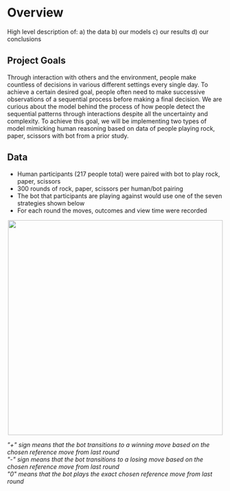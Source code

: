 # Overview


High level description of:
a) the data
b) our models
c) our results
d) our conclusions


## Project Goals

Through interaction with others and the environment, people make countless of decisions in various different settings every single day. To achieve a certain desired goal, people often need to make successive observations of a sequential process before making a final decision. We are curious about the model behind the process of how people detect the sequential patterns through interactions despite all the uncertainty and complexity. To achieve this goal, we will be implementing two types of model mimicking human reasoning based on data of people playing rock, paper, scissors with bot from a prior study.


## Data

- Human participants (217 people total) were paired with bot to play rock, paper, scissors
- 300 rounds of rock, paper, scissors per human/bot pairing
- The bot that participants are playing against would use one of the seven strategies shown below
- For each round the moves, outcomes and view time were recorded

<p align = "center">
<img src="img/strategies.png" width = "500px">
</p>


*"+" sign means that the bot transitions to a winning move based on the chosen reference move from last round*  
*"-" sign means that the bot transitions to a losing move based on the chosen reference move from last round*  
*"0" means that the bot plays the exact chosen reference move from last round*  